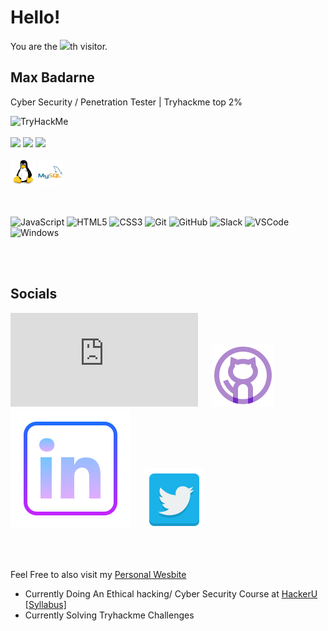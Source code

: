 # Hello!
<div align="left">You are the <img src="https://profile-counter.glitch.me/MaxBadarne/count.svg">th visitor.</div>

## Max Badarne
Cyber Security / Penetration Tester | Tryhackme top 2%

<img src="https://tryhackme-badges.s3.amazonaws.com/captainMax.png" alt="TryHackMe">
<br/><br/>
<img src = "https://img.shields.io/badge/shell_script-000000.svg?style=for-the-badge&logo=gnu-bash&logoColor=green1" >
<img src = "https://img.shields.io/badge/python-000000?style=for-the-badge&logo=python&logoColor=ffff00" >
<img src = "https://img.shields.io/badge/markdown-000000.svg?style=for-the-badge&logo=markdown&logoColor=white" >
<br/><br/>
 
<img src="https://raw.githubusercontent.com/devicons/devicon/master/icons/linux/linux-original.svg" alt="linux" width="40" height="40" style="max-width: 100%;">
<img src="https://raw.githubusercontent.com/devicons/devicon/master/icons/mysql/mysql-original-wordmark.svg" alt="mysql" width="40" height="40" style="max-width: 100%;">

<br/><br/>
<img alt='JavaScript' src='https://img.shields.io/badge/-Javascript-F7DF1E?logo=javascript&logoColor=white&style=plastic' />
<img alt='HTML5' src='https://img.shields.io/badge/-HTML5-E34F26?logo=html5&logoColor=white&style=plastic' />
<img alt='CSS3' src='https://img.shields.io/badge/-CSS3-1572B6?logo=css3&logoColor=white&style=plastic' />
<img alt='Git' src='https://img.shields.io/badge/-Git-F05032?logo=git&logoColor=white&style=plastic' />
<img alt='GitHub' src='https://img.shields.io/badge/-Github-181717?style=flat&logo=github&logoColor=white&style=plastic' />
<img alt='Slack' src='https://img.shields.io/badge/-Slack-4A154B?style=flat&logo=slack&logoColor=white&style=plastic' />
<img alt='VSCode' src='https://img.shields.io/badge/-VSCode-007ACC?style=flat&logo=visual-studio-code&logoColor=white&style=plastic' />
<img alt='Windows' src='https://img.shields.io/badge/-Windows-0D1117?style=flat&logo=windows&labelColor=0D1117' />

<br/><br/>
## Socials


[![Tryhackme Icon.](https://icon-icons.com/downloadimage.php?id=249349&root=3915/PNG/96/&file=tryhackme_logo_icon_249349.png)](https://tryhackme.com/p/captainMax)
&emsp; 
[![GithubIcon.](https://github.com/MaxBadarne/MaxBadarne/blob/main/Icons/icons8-github-100.png)](https://github.com/MaxBadarne)
&emsp; 
[![LinkedInIcon.](https://github.com/MaxBadarne/MaxBadarne/blob/main/Icons/icons8-linkedin.svg)](https://www.linkedin.com/in/max-badarne-232081194/)
&emsp; 
[![TwitterIcon.](https://github.com/MaxBadarne/MaxBadarne/blob/main/Icons/social-twitter-icon_34350.png)](https://twitter.com/MaxBadarne)

<br/><br/>


Feel Free to also visit my [Personal Wesbite ](https://maxbd.de/)



- Currently Doing An Ethical hacking/ Cyber Security Course at [HackerU](https://www.hackeru.co.il/) [ [Syllabus] ](https://drive.google.com/file/d/1-rLELLbkqYddhhVNebJFyVSuuZgkApOl/view?usp=sharing)
- Currently Solving Tryhackme Challenges




